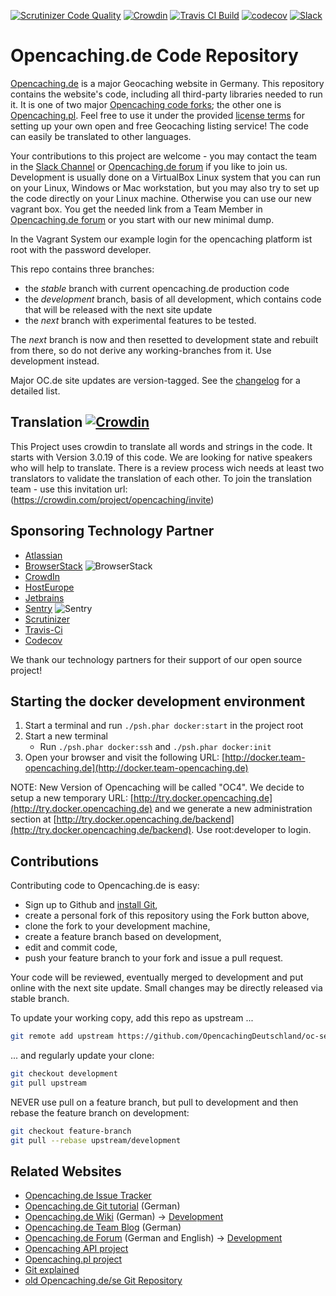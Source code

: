 [![Scrutinizer Code Quality](https://scrutinizer-ci.com/g/OpencachingDeutschland/oc-server3/badges/quality-score.png?b=development)](https://scrutinizer-ci.com/g/OpencachingDeutschland/oc-server3/?branch=development)  [![Crowdin](https://d322cqt584bo4o.cloudfront.net/opencaching/localized.svg)](https://crowdin.com/project/opencaching) [![Travis CI Build](https://api.travis-ci.org/OpencachingDeutschland/oc-server3.svg?branch=development)](https://travis-ci.org/OpencachingDeutschland/oc-server3) [![codecov](https://codecov.io/gh/OpencachingDeutschland/oc-server3/branch/development/graph/badge.svg)](https://codecov.io/gh/OpencachingDeutschland/oc-server3) [![Slack](https://img.shields.io/badge/chat-on%20slack-green.svg?logo=slack)](https://join.slack.com/t/opencaching-de/shared_invite/zt-6blnetpu-UqrvSQr~8r0o3SNmhkmnGQ)

Opencaching.de Code Repository
==============================

[Opencaching.de](https://www.opencaching.de) is a major Geocaching website in Germany. This repository contains the
website's code, including all third-party libraries needed to run it. It is one of two major
[Opencaching code forks](https://wiki.opencaching.de/index.php/Datei:Codegenerationen.png); the other one
is [Opencaching.pl](http://code.google.com/p/opencaching-pl/). Feel free to use it under the provided
[license terms](https://github.com/OpencachingDeutschland/oc-server3/blob/development/LICENSE.md)
for setting up your own open and free Geocaching listing service! The code can easily be translated to other languages.

Your contributions to this project are welcome - you may contact the team in the
[Slack Channel](https://join.slack.com/t/opencaching-de/shared_invite/zt-6blnetpu-UqrvSQr~8r0o3SNmhkmnGQ)
or [Opencaching.de forum](https://forum.opencaching.de/) if you like to join us. Development is usually done on a
VirtualBox Linux system that you can run on your Linux, Windows or Mac workstation, but you may also try to set up the
code directly on your Linux machine. Otherwise you can use our new vagrant box. You get the needed link from a Team
Member in
[Opencaching.de forum](https://forum.opencaching.de/) or you start with our new minimal dump.

In the Vagrant System our example login for the opencaching platform ist root with the password developer.

This repo contains three branches:

* the *stable* branch with current opencaching.de production code
* the *development* branch, basis of all development, which contains code that will be released with the next site
  update
* the *next* branch with experimental features to be tested.

The *next* branch is now and then resetted to development state and rebuilt from there, so do not derive any
working-branches from it. Use development instead.

Major OC.de site updates are version-tagged. See
the [changelog](https://www.opencaching.de/articles.php?page=changelog&locale=EN)
for a detailed list.

Translation [![Crowdin](https://d322cqt584bo4o.cloudfront.net/opencaching/localized.svg)](https://crowdin.com/project/opencaching)
-----------
This Project uses crowdin to translate all words and strings in the code. It starts with Version 3.0.19 of this code. We
are looking for native speakers who will help to translate. There is a review process wich needs at least two
translators to validate the translation of each other. To join the translation team - use this invitation
url: (https://crowdin.com/project/opencaching/invite)

Sponsoring Technology Partner
-------------

* [Atlassian](https://www.atlassian.com/)
* [BrowserStack](https://www.browserstack.com/) ![BrowserStack](https://raw.githubusercontent.com/OpencachingDeutschland/oc-server3/development/doc/browser-stack.png)
* [CrowdIn](https://crowdin.com/)
* [HostEurope](https://www.hosteurope.de/)
* [Jetbrains](https://www.jetbrains.com/)
* [Sentry](https://sentry.io/) ![Sentry](https://raw.githubusercontent.com/OpencachingDeutschland/oc-server3/development/doc/sentry.png)
* [Scrutinizer](https://scrutinizer-ci.com)
* [Travis-Ci](https://travis-ci.org/)
* [Codecov](https://codecov.io/)

We thank our technology partners for their support of our open source project!

Starting the docker development environment
-------------

1. Start a terminal and run `./psh.phar docker:start` in the project root
2. Start a new terminal
    - Run `./psh.phar docker:ssh` and `./psh.phar docker:init`
3. Open your browser and visit the following URL: [http://docker.team-opencaching.de](http://docker.team-opencaching.de)

NOTE: New Version of Opencaching will be called "OC4". We decide to setup a new temporary
URL: [http://try.docker.opencaching.de](http://try.docker.opencaching.de) and we generate a new administration section
at [http://try.docker.opencaching.de/backend](http://try.docker.opencaching.de/backend). Use root:developer to login.

Contributions
-------------
Contributing code to Opencaching.de is easy:

* Sign up to Github and [install Git](https://help.github.com/articles/set-up-git),
* create a personal fork of this repository using the Fork button above,
* clone the fork to your development machine,
* create a feature branch based on development,
* edit and commit code,
* push your feature branch to your fork and issue a pull request.

Your code will be reviewed, eventually merged to development and put online with the next site update. Small changes may
be directly released via stable branch.

To update your working copy, add this repo as upstream ...

```bash
git remote add upstream https://github.com/OpencachingDeutschland/oc-server3.git
```

... and regularly update your clone:

```bash
git checkout development
git pull upstream
```

NEVER use pull on a feature branch, but pull to development and then rebase the feature branch on development:

```bash
git checkout feature-branch
git pull --rebase upstream/development
```

Related Websites
----------------

* [Opencaching.de Issue Tracker](https://redmine.opencaching.de/projects/oc-dev)
* [Opencaching.de Git tutorial](https://wiki.opencaching.de/index.php/Entwicklung/Git) (German)
* [Opencaching.de Wiki](https://wiki.opencaching.de/index.php/Hauptseite) (German)
  -> [Development](https://wiki.opencaching.de/index.php/Entwicklung)
* [Opencaching.de Team Blog](https://blog.opencaching.de/) (German)
* [Opencaching.de Forum](https://forum.opencaching.de/) (German and English)
  -> [Development](https://forum.opencaching-network.org/index.php?board=43.0)
* [Opencaching API project](https://github.com/opencaching/okapi)
* [Opencaching.pl project](https://github.com/opencaching/opencaching-pl)
* [Git explained](http://gitref.org/index.html)
* [old Opencaching.de/se Git Repository](https://github.com/OpencachingTeam/opencaching/)
